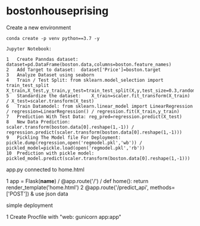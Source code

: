 # bostonhouseprising

Create a new environment

```
conda create -p venv python==3.7 -y

Jupyter Notebook:

1	Create Panndas dataset: 	dataset=pd.DataFrame(boston.data,columns=boston.feature_names)
2	Add Target to dataset:	dataset['Price']=boston.target
3	Analyze Dataset using seaborn
4	Train / Test Split:	from sklearn.model_selection import train_test_split	X_train,X_test,y_train,y_test=train_test_split(X,y,test_size=0.3,random_state=42)
5	Standardize the dataset:	X_train=scaler.fit_transform(X_train) /	X_test=scaler.transform(X_test)
6	Train Datamodel: from sklearn.linear_model import LinearRegression / regression=LinearRegression() / regression.fit(X_train,y_train)
7	Prediction With Test Data: reg_pred=regression.predict(X_test)
8   New Data Prediction: scaler.transform(boston.data[0].reshape(1,-1)) / regression.predict(scaler.transform(boston.data[0].reshape(1,-1)))
9   Pickling The Model file For Deployment: pickle.dump(regression,open('regmodel.pkl','wb')) / pickled_model=pickle.load(open('regmodel.pkl','rb'))
10  Prediction with pickle model: pickled_model.predict(scaler.transform(boston.data[0].reshape(1,-1)))
```

app.py connected to home.html

1 app = Flask(**name**) / @app.route('/') / def home(): return render_template('home.html')
2 @app.route('/predict_api', methods=['POST']) & use json data

simple deployment

1 Create Procfile with "web: gunicorn app:app"
